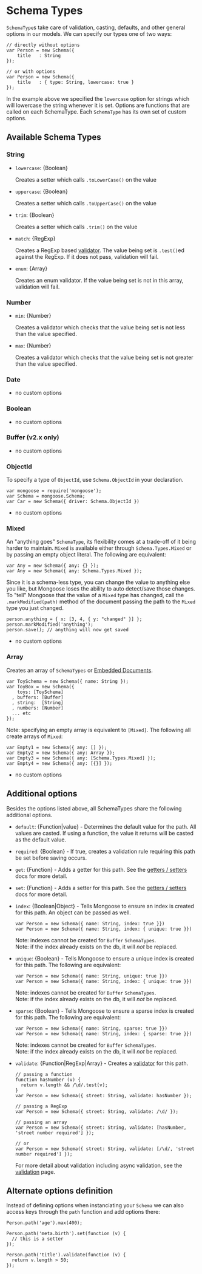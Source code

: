 
Schema Types
============

`SchemaType`s take care of validation, casting, defaults, and other general
options in our models. We can specify our types one of two ways:

    // directly without options
    var Person = new Schema({
        title   : String
    });

    // or with options
    var Person = new Schema({
        title   : { type: String, lowercase: true }
    });

In the example above we specified the `lowercase` option for strings which
will lowercase the string whenever it is set. Options are functions that are
called on each SchemaType. Each `SchemaType` has its own set of custom options.

## Available Schema Types

### String

  - `lowercase`: {Boolean}

    Creates a setter which calls `.toLowerCase()` on the value

  - `uppercase`: {Boolean}

    Creates a setter which calls `.toUpperCase()` on the value

  - `trim`: {Boolean}

    Creates a setter which calls `.trim()` on the value

  - `match`: {RegExp}

    Creates a RegExp based [validator](/docs/validation.html). The value being set is `.test()`ed
    against the RegExp. If it does not pass, validation will fail.

  - `enum`: {Array}

    Creates an enum validator. If the value being set is not in this
    array, validation will fail.

### Number

  - `min`: {Number}

    Creates a validator which checks that the value being set is not less
    than the value specified.

  - `max`: {Number}

    Creates a validator which checks that the value being set is not greater
    than the value specified.

### Date

  - no custom options

### Boolean

  - no custom options

### Buffer (v2.x only)

  - no custom options

### ObjectId

  To specify a type of `ObjectId`, use `Schema.ObjectId` in your declaration.

    var mongoose = require('mongoose');
    var Schema = mongoose.Schema;
    var Car = new Schema({ driver: Schema.ObjectId })

  - no custom options

### Mixed

  An "anything goes" `SchemaType`, its flexibility comes at a trade-off of it being
  harder to maintain. `Mixed` is available either through `Schema.Types.Mixed` or
  by passing an empty object literal. The following are equivalent:

    var Any = new Schema({ any: {} });
    var Any = new Schema({ any: Schema.Types.Mixed });

  Since it is a schema-less type, you can change the value to anything else
  you like, but Mongoose loses the ability to auto detect/save those changes.
  To "tell" Mongoose that the value of a `Mixed` type has changed, call
  the `.markModified(path)` method of the document passing the path to
  the `Mixed` type you just changed.

    person.anything = { x: [3, 4, { y: "changed" }] };
    person.markModified('anything');
    person.save(); // anything will now get saved

  - no custom options

### Array

  Creates an array of `SchemaTypes` or [Embedded Documents](/docs/embedded-documents.html).

    var ToySchema = new Schema({ name: String });
    var ToyBox = new Schema({
        toys: [ToySchema]
      , buffers: [Buffer]
      , string:  [String]
      , numbers: [Number]
      ... etc
    });

  Note: specifying an empty array is equivalent to `[Mixed]`. The following all
  create arrays of `Mixed`:

    var Empty1 = new Schema({ any: [] });
    var Empty2 = new Schema({ any: Array });
    var Empty3 = new Schema({ any: [Schema.Types.Mixed] });
    var Empty4 = new Schema({ any: [{}] });

  - no custom options

## Additional options

Besides the options listed above, all SchemaTypes share the following additional
options.

  - `default`: {Function|value} - Determines the default value for the path. All values are casted. If using a function, the value it returns will be casted as the default value.

  - `required`: {Boolean} - If true, creates a validation rule requiring this path be set before saving occurs.

  - `get`: {Function} - Adds a getter for this path. See the [getters / setters](/docs/getters-setters.html) docs for more detail.

  - `set`: {Function} - Adds a setter for this path. See the [getters / setters](/docs/getters-setters.html) docs for more detail.

  - `index`: {Boolean|Object} - Tells Mongoose to ensure an index is created for this path. An object can be passed as well.

        var Person = new Schema({ name: String, index: true }})
        var Person = new Schema({ name: String, index: { unique: true }})

    Note: indexes cannot be created for `Buffer` `SchemaTypes`. <br>
    Note: if the index already exists on the db, it will _not_ be replaced.

  - `unique`: {Boolean} - Tells Mongoose to ensure a unique index is created for this path. The following are equivalent:

        var Person = new Schema({ name: String, unique: true }})
        var Person = new Schema({ name: String, index: { unique: true }})

    Note: indexes cannot be created for `Buffer` `SchemaTypes`. <br>
    Note: if the index already exists on the db, it will _not_ be replaced.

  - `sparse`: {Boolean} - Tells Mongoose to ensure a sparse index is created for this path. The following are equivalent:

        var Person = new Schema({ name: String, sparse: true }})
        var Person = new Schema({ name: String, index: { sparse: true }})

    Note: indexes cannot be created for `Buffer` `SchemaTypes`. <br>
    Note: if the index already exists on the db, it will _not_ be replaced.

  - `validate`: {Function|RegExp|Array} - Creates a [validator](/docs/validation.html) for this path.

        // passing a function
        function hasNumber (v) {
          return v.length && /\d/.test(v);
        }
        var Person = new Schema({ street: String, validate: hasNumber });
        
        // passing a RegExp
        var Person = new Schema({ street: String, validate: /\d/ });
        
        // passing an array
        var Person = new Schema({ street: String, validate: [hasNumber, 'street number required'] });
        
        // or
        var Person = new Schema({ street: String, validate: [/\d/, 'street number required'] });

      For more detail about validation including async validation, see the [validation](/docs/validation.html) page.

## Alternate options definition

Instead of defining options when instanciating your `Schema` we can also
access keys through the `path` function and add options there:

    Person.path('age').max(400);

    Person.path('meta.birth').set(function (v) {
      // this is a setter
    });

    Person.path('title').validate(function (v) {
      return v.length > 50;
    });


